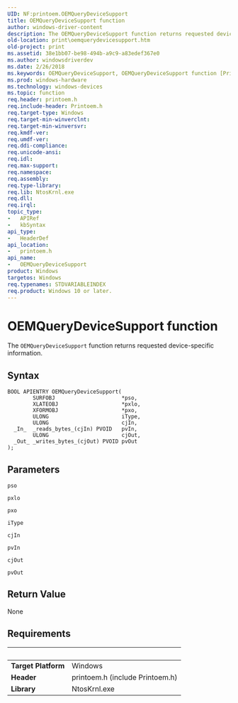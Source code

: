 ```yaml
---
UID: NF:printoem.OEMQueryDeviceSupport
title: OEMQueryDeviceSupport function
author: windows-driver-content
description: The OEMQueryDeviceSupport function returns requested device-specific information.
old-location: print\oemquerydevicesupport.htm
old-project: print
ms.assetid: 38e1bb07-be98-494b-a9c9-a83edef367e0
ms.author: windowsdriverdev
ms.date: 2/26/2018
ms.keywords: OEMQueryDeviceSupport, OEMQueryDeviceSupport function [Print Devices], print.oemquerydevicesupport, print_unidrv-pscript_rendering_9bfec781-8785-4ff6-8abf-6e14233827dc.xml, printoem/OEMQueryDeviceSupport
ms.prod: windows-hardware
ms.technology: windows-devices
ms.topic: function
req.header: printoem.h
req.include-header: Printoem.h
req.target-type: Windows
req.target-min-winverclnt: 
req.target-min-winversvr: 
req.kmdf-ver: 
req.umdf-ver: 
req.ddi-compliance: 
req.unicode-ansi: 
req.idl: 
req.max-support: 
req.namespace: 
req.assembly: 
req.type-library: 
req.lib: NtosKrnl.exe
req.dll: 
req.irql: 
topic_type:
-	APIRef
-	kbSyntax
api_type:
-	HeaderDef
api_location:
-	printoem.h
api_name:
-	OEMQueryDeviceSupport
product: Windows
targetos: Windows
req.typenames: STDVARIABLEINDEX
req.product: Windows 10 or later.
---
```



# OEMQueryDeviceSupport function
The <code>OEMQueryDeviceSupport</code> function returns requested device-specific information.

## Syntax

````
BOOL APIENTRY OEMQueryDeviceSupport(
        SURFOBJ                     *pso,
        XLATEOBJ                    *pxlo,
        XFORMOBJ                    *pxo,
        ULONG                       iType,
        ULONG                       cjIn,
  _In_  _reads_bytes_(cjIn) PVOID   pvIn,
        ULONG                       cjOut,
  _Out_ _writes_bytes_(cjOut) PVOID pvOut
);
````

## Parameters

`pso`



`pxlo`



`pxo`



`iType`



`cjIn`



`pvIn`



`cjOut`



`pvOut`




## Return Value

None


## Requirements
| &nbsp; | &nbsp; |
| ---- |:---- |
| **Target Platform** | Windows |
| **Header** | printoem.h (include Printoem.h) |
| **Library** | NtosKrnl.exe |
